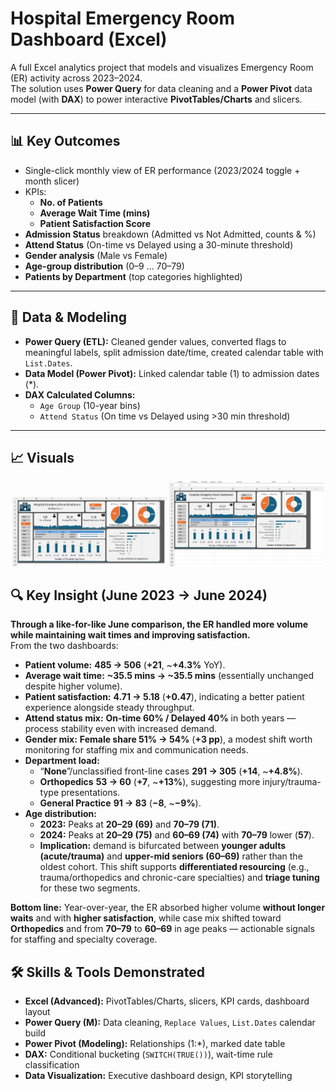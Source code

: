 # Hospital Emergency Room Dashboard (Excel)

A full Excel analytics project that models and visualizes Emergency Room (ER) activity across 2023–2024.  
The solution uses **Power Query** for data cleaning and a **Power Pivot** data model (with **DAX**) to power interactive **PivotTables/Charts** and slicers.

---

## 📊 Key Outcomes
- Single-click monthly view of ER performance (2023/2024 toggle + month slicer)
- KPIs:
  - **No. of Patients**
  - **Average Wait Time (mins)**
  - **Patient Satisfaction Score**
- **Admission Status** breakdown (Admitted vs Not Admitted, counts & %)
- **Attend Status** (On-time vs Delayed using a 30-minute threshold)
- **Gender analysis** (Male vs Female)
- **Age-group distribution** (0–9 … 70–79)
- **Patients by Department** (top categories highlighted)

---

## 🧱 Data & Modeling
- **Power Query (ETL):** Cleaned gender values, converted flags to meaningful labels, split admission date/time, created calendar table with `List.Dates`.
- **Data Model (Power Pivot):** Linked calendar table (1) to admission dates (*).  
- **DAX Calculated Columns:**
  - `Age Group` (10-year bins)
  - `Attend Status` (On time vs Delayed using >30 min threshold)

---

## 📈 Visuals
<p align="center">
  <img src="images/2023_June.png" alt="ER Dashboard — June 2023" width="49%" />
  <img src="images/June_2024.png" alt="ER Dashboard — June 2024" width="49%" />
</p>


## 🔍 Key Insight (June 2023 → June 2024)

**Through a like-for-like June comparison, the ER handled more volume while maintaining wait times and improving satisfaction.**  
From the two dashboards:

- **Patient volume:** **485 → 506** (**+21**, ~**+4.3%** YoY).
- **Average wait time:** **~35.5 mins → ~35.5 mins** (essentially unchanged despite higher volume).
- **Patient satisfaction:** **4.71 → 5.18** (**+0.47**), indicating a better patient experience alongside steady throughput.
- **Attend status mix:** **On-time 60% / Delayed 40%** in both years — process stability even with increased demand.
- **Gender mix:** **Female share 51% → 54%** (**+3 pp**), a modest shift worth monitoring for staffing mix and communication needs.
- **Department load:**
  - “**None**”/unclassified front-line cases **291 → 305** (**+14**, ~**+4.8%**).
  - **Orthopedics** **53 → 60** (**+7**, ~**+13%**), suggesting more injury/trauma-type presentations.
  - **General Practice** **91 → 83** (**−8**, ~**−9%**).
- **Age distribution:**
  - **2023:** Peaks at **20–29 (69)** and **70–79 (71)**.
  - **2024:** Peaks at **20–29 (75)** and **60–69 (74)** with **70–79** lower (**57**).
  - **Implication:** demand is bifurcated between **younger adults (acute/trauma)** and **upper-mid seniors (60–69)** rather than the oldest cohort. This shift supports **differentiated resourcing** (e.g., trauma/orthopedics and chronic-care specialties) and **triage tuning** for these two segments.

**Bottom line:** Year-over-year, the ER absorbed higher volume **without longer waits** and with **higher satisfaction**, while case mix shifted toward **Orthopedics** and from **70–79** to **60–69** in age peaks — actionable signals for staffing and specialty coverage.


## 🛠️ Skills & Tools Demonstrated
- **Excel (Advanced):** PivotTables/Charts, slicers, KPI cards, dashboard layout
- **Power Query (M):** Data cleaning, `Replace Values`, `List.Dates` calendar build
- **Power Pivot (Modeling):** Relationships (1:*), marked date table
- **DAX:** Conditional bucketing (`SWITCH(TRUE())`), wait-time rule classification
- **Data Visualization:** Executive dashboard design, KPI storytelling
